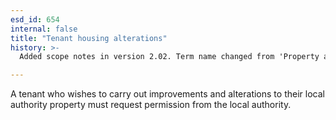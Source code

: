 ```yaml
---
esd_id: 654
internal: false
title: "Tenant housing alterations"
history: >-
  Added scope notes in version 2.02. Term name changed from 'Property alteration by tenant' to 'Housing - alterations by tenants' in version 3.00. Name changed to 'tenant housing alterations' in version 4.00.

---
```


A tenant who wishes to carry out improvements and alterations to their local authority property must request permission from the local authority.


